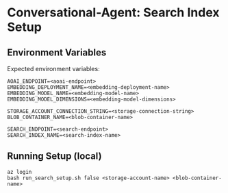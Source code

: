 # Conversational-Agent: Search Index Setup

## Environment Variables
Expected environment variables:
```
AOAI_ENDPOINT=<aoai-endpoint>
EMBEDDING_DEPLOYMENT_NAME=<embedding-deployment-name>
EMBEDDING_MODEL_NAME=<embedding-model-name>
EMBEDDING_MODEL_DIMENSIONS=<embedding-model-dimensions>

STORAGE_ACCOUNT_CONNECTION_STRING=<storage-connection-string>
BLOB_CONTAINER_NAME=<blob-container-name>

SEARCH_ENDPOINT=<search-endpoint>
SEARCH_INDEX_NAME=<search-index-name>
```

## Running Setup (local)
```
az login
bash run_search_setup.sh false <storage-account-name> <blob-container-name>
```